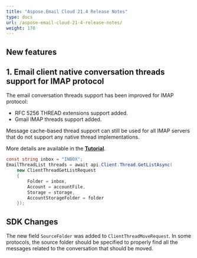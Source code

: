 ```yaml
---
title: "Aspose.Email Cloud 21.4 Release Notes"
type: docs
url: /aspose-email-cloud-21-4-release-notes/
weight: 170
---
```


## **New features**
## **1. Email client native conversation threads support for IMAP protocol**
The email conversation threads support has been improved for IMAP protocol:
- RFC 5256 THREAD extensions support added.
- Gmail IMAP threads support added.

Message cache-based thread support can still be used for all IMAP servers that do not support any native thread implementations.

More details are available in the [**Tutorial**](/email/email-client-threads/).
```csharp
const string inbox = "INBOX";
EmailThreadList threads = await api.Client.Thread.GetListAsync(
    new ClientThreadGetListRequest
    {
        Folder = inbox,
        Account = accountFile,
        Storage = storage,
        AccountStorageFolder = folder
    });
```

## **SDK Changes**
The new field `SourceFolder` was added to `ClientThreadMoveRequest`. In some protocols, the source folder should be specified to properly find all the messages related to the conversation that should be moved.
